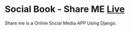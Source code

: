 # Social Book - Share ME      [Live](http://redwanratu75.pythonanywhere.com/)
Share me is a Online Social Media APP Using Django.
